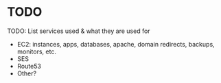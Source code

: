 # TODO

TODO: List services used & what they are used for

- EC2: instances, apps, databases, apache, domain redirects, backups, monitors, etc.
- SES
- Route53
- Other?